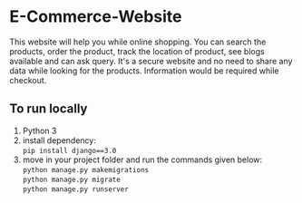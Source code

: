 # E-Commerce-Website
This website will help you while online shopping. You can search the products, order the product, track the location of product, see blogs available and can ask query. It's a secure website and no need to share any data while looking for the products. Information would be required while checkout.


## To run locally

1. Python 3
2. install dependency: \
     `pip install django==3.0`
3. move in your project folder and run the commands given below:\
     `python manage.py makemigrations`\
     `python manage.py migrate`\
     `python manage.py runserver`
